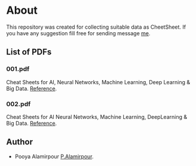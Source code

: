 # About
This repository was created for collecting suitable data as CheetSheet. If you have any suggestion fill free for sending message [me](Pooya.Alamirpour@gmail.com).

## List of PDFs
### 001.pdf	
Cheat Sheets for AI, Neural Networks, Machine Learning, Deep Learning & Big Data. [Reference](http://www.asimovinstitute.org/neural-network-zoo/).

### 002.pdf
Cheat Sheets for AI Neural Networks, Machine Learning, DeepLearning & Big Data. [Reference](http://BecomingHuman.AI).

## Author
- Pooya Alamirpour [P.Alamirpour](pooya.alamirpour@gmail.com).